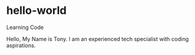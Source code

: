 # hello-world
Learning Code


Hello, My Name is Tony. I am an experienced tech specialist with coding aspirations.
